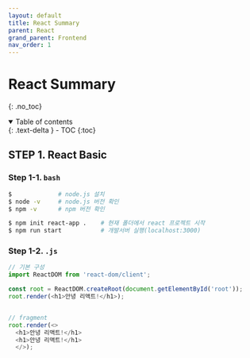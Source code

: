 ```yaml
---
layout: default
title: React Summary
parent: React
grand_parent: Frontend
nav_order: 1
---
```


# React Summary
{: .no_toc}

<details open markdown="block">
  <summary>
    Table of contents
  </summary>
  {: .text-delta }
- TOC
{:toc}
</details>
<!------------------------------------ STEP ------------------------------------>

## STEP 1. React Basic

### Step 1-1. **`bash`**

```bash
$             # node.js 설치
$ node -v     # node.js 버전 확인 
$ npm -v      # npm 버전 확인

$ npm init react-app .    # 현재 폴더에서 react 프로젝트 시작
$ npm run start           # 개발서버 실행(localhost:3000)


```

### Step 1-2. **`.js`**

```javascript
// 기본 구성
import ReactDOM from 'react-dom/client';

const root = ReactDOM.createRoot(document.getElementById('root'));
root.render(<h1>안녕 리액트!</h1>);


// fragment
root.render(<>
  <h1>안녕 리액트!</h1>
  <h1>안녕 리액트!</h1>
  </>); 



```
